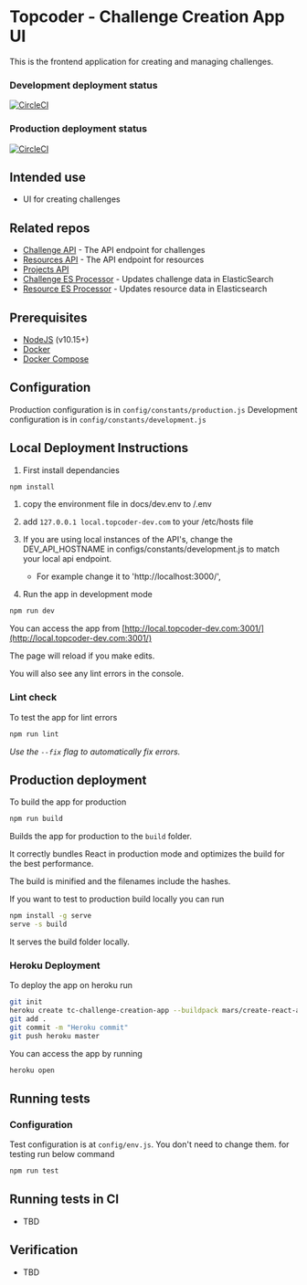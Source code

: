 # Topcoder - Challenge Creation App UI

This is the frontend application for creating and managing challenges.

### Development deployment status
[![CircleCI](https://circleci.com/gh/topcoder-platform/challenge-engine-ui/tree/develop.svg?style=svg)](https://circleci.com/gh/topcoder-platform/challenge-engine-ui/tree/develop)

### Production deployment status
[![CircleCI](https://circleci.com/gh/topcoder-platform/challenge-engine-ui/tree/master.svg?style=svg)](https://circleci.com/gh/topcoder-platform/challenge-engine-ui/tree/master)

## Intended use

- UI for creating challenges

## Related repos
- [Challenge API](https://github.com/topcoder-platform/challenge-api) - The API endpoint for challenges
- [Resources API](https://github.com/topcoder-platform/resources-api) - The API endpoint for resources
- [Projects API](?)
- [Challenge ES Processor](https://github.com/topcoder-platform/challenge-processor-es) - Updates challenge data in ElasticSearch
- [Resource ES Processor](https://github.com/topcoder-platform/resource-processor-es) - Updates resource data in Elasticsearch

## Prerequisites
-  [NodeJS](https://nodejs.org/en/) (v10.15+)
-  [Docker](https://www.docker.com/)
-  [Docker Compose](https://docs.docker.com/compose/)

## Configuration

Production configuration is in `config/constants/production.js`
Development configuration is in `config/constants/development.js`

## Local Deployment Instructions

1. First install dependancies

```bash
npm install
```

1. copy the environment file in docs/dev.env to /.env

1. add `127.0.0.1 local.topcoder-dev.com` to your /etc/hosts file

1. If you are using local instances of the API's, change the DEV_API_HOSTNAME in configs/constants/development.js to match your local api endpoint.
    - For example change it to 'http://localhost:3000/',

1. Run the app in development mode

```bash
npm run dev
```

You can access the app from [http://local.topcoder-dev.com:3001/](http://local.topcoder-dev.com:3001/)

The page will reload if you make edits.

You will also see any lint errors in the console.

### Lint check

To test the app for lint errors

```bash
npm run lint
```

*Use the `--fix` flag to automatically fix errors.*

## Production deployment

To build the app for production

```bash
npm run build
```

Builds the app for production to the `build` folder.

It correctly bundles React in production mode and optimizes the build for the best performance.

The build is minified and the filenames include the hashes.

If you want to test to production build locally you can run

```bash
npm install -g serve
serve -s build
```

It serves the build folder locally.

### Heroku Deployment

To deploy the app on heroku run

```bash
git init
heroku create tc-challenge-creation-app --buildpack mars/create-react-app
git add .
git commit -m "Heroku commit"
git push heroku master
```

You can access the app by running

```bash
heroku open
```

## Running tests

### Configuration

Test configuration is at `config/env.js`. You don't need to change them.
for testing run below command

```bash
npm run test
```

## Running tests in CI
- TBD

## Verification
- TBD
